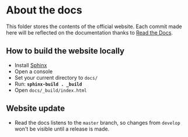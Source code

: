 # About the docs

This folder stores the contents of the official website. Each commit made here will be reflected on the documentation thanks to [Read the Docs](http://readthedocs.org).

## How to build the website locally

* Install [Sphinx](http://sphinx.pocoo.org/)
* Open a console
* Set your current directory to `docs/`
* Run: **`sphinx-build . _build`**
* Open `docs/_build/index.html`

## Website update

* Read the docs listens to the `master` branch, so changes from `develop` won't be visible until a release is made.